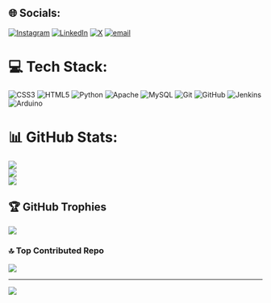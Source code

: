 
## 🌐 Socials:
[![Instagram](https://img.shields.io/badge/Instagram-%23E4405F.svg?logo=Instagram&logoColor=white)](https://instagram.com/https://www.instagram.com/ayushratan_up42?igsh=MXdjZXh4aWhteDViNg==) [![LinkedIn](https://img.shields.io/badge/LinkedIn-%230077B5.svg?logo=linkedin&logoColor=white)](https://linkedin.com/in/ayush-ratan-148569229) [![X](https://img.shields.io/badge/X-black.svg?logo=X&logoColor=white)](https://x.com/@AyushRatan001) [![email](https://img.shields.io/badge/Email-D14836?logo=gmail&logoColor=white)](mailto:ayush03jan@gmail.com) 

# 💻 Tech Stack:
![CSS3](https://img.shields.io/badge/css3-%231572B6.svg?style=plastic&logo=css3&logoColor=white) ![HTML5](https://img.shields.io/badge/html5-%23E34F26.svg?style=plastic&logo=html5&logoColor=white) ![Python](https://img.shields.io/badge/python-3670A0?style=plastic&logo=python&logoColor=ffdd54) ![Apache](https://img.shields.io/badge/apache-%23D42029.svg?style=plastic&logo=apache&logoColor=white) ![MySQL](https://img.shields.io/badge/mysql-4479A1.svg?style=plastic&logo=mysql&logoColor=white) ![Git](https://img.shields.io/badge/git-%23F05033.svg?style=plastic&logo=git&logoColor=white) ![GitHub](https://img.shields.io/badge/github-%23121011.svg?style=plastic&logo=github&logoColor=white) ![Jenkins](https://img.shields.io/badge/jenkins-%232C5263.svg?style=plastic&logo=jenkins&logoColor=white) ![Arduino](https://img.shields.io/badge/-Arduino-00979D?style=plastic&logo=Arduino&logoColor=white)
# 📊 GitHub Stats:
![](https://github-readme-stats.vercel.app/api?username=Ayush03jan&theme=dark&hide_border=false&include_all_commits=true&count_private=true)<br/>
![](https://github-readme-streak-stats.herokuapp.com/?user=Ayush03jan&theme=dark&hide_border=false)<br/>
![](https://github-readme-stats.vercel.app/api/top-langs/?username=Ayush03jan&theme=dark&hide_border=false&include_all_commits=true&count_private=true&layout=compact)

## 🏆 GitHub Trophies
![](https://github-profile-trophy.vercel.app/?username=Ayush03jan&theme=radical&no-frame=false&no-bg=false&margin-w=4)

### 🔝 Top Contributed Repo
![](https://github-contributor-stats.vercel.app/api?username=Ayush03jan&limit=5&theme=dark&combine_all_yearly_contributions=true)

---
[![](https://visitcount.itsvg.in/api?id=Ayush03jan&icon=0&color=0)](https://visitcount.itsvg.in)

